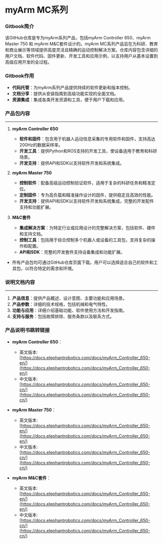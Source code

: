 # myArm MC系列
### Gitbook简介

该GitHub仓库是专为myArm系列产品，包括myArm Controller 650、myArm Master 750 和 myArm M&C套件设计的。myArm MC系列产品旨在为科研、教育和商业展示等领域提供高度灵活且精确的运动控制解决方案。仓库内容包含详细的用户文档、软件代码、固件更新、开发工具和应用示例，以支持用户从基本设置到高级应用开发的全过程。


### Gitbook作用

- **代码托管**：为myArm系列产品提供持续的软件更新和版本控制。
- **文档分享**：提供从安装指南到高级功能实现的全面文档。
- **资源集成**：集成各类开发资源和工具，便于用户下载和应用。

### 产品包内容
---
1. **myArm Controller 650**
   - **软件和固件**：包含用于机器人运动信息采集的专用软件和固件，支持高达200Hz的数据采样率。
   - **开发工具**：提供Python和ROS支持的开发工具，使设备适用于教育和科研场景。
   - **开发支持**：提供API和SDK以支持软件开发和系统集成。

2. **myArm Master 750**
   - **控制软件**：配备高级运动控制验证软件，适用于复杂的科研任务和精准定位。
   - **定制固件**：专为高负载和精准操作设计的固件，提供稳定且高效的性能。
   - **开发支持**：提供API和SDK以支持软件开发和系统集成，完整的开发配件支持和功能扩展。

3. **M&C套件**
   - **集成解决方案**：为特定行业或应用设计的完整解决方案，包括软件、硬件和支持文档。
   - **控制工具**：包括用于综合控制多个机器人或设备的工具包，支持复杂的操作和配置。
   - **API和SDK**：完整的开发套件支持设备集成和功能扩展。
- 所有产品包均可通过GitHub仓库页面下载。用户可以选择适合自己的软件和工具包，以符合特定的需求和环境。
### 说明文档内容
---

1. **产品信息**：提供产品概述、设计意图、主要功能和应用场景。
2. **产品参数**：详细的技术规格，包括机械和电气特性。
3. **功能与应用**：详细介绍基础功能、软件使用方法和开发指南。
4. **支持与服务**：包括故障排除、服务条款以及联系方式。

### 产品说明书跳转链接

- **myArm Controller 650**：
  - 英文版本: [https://docs.elephantrobotics.com/docs/myArm_Controller_650-en/](https://docs.elephantrobotics.com/docs/myArm_Controller_650-en/)
  - 中文版本: [https://docs.elephantrobotics.com/docs/myArm_Controller_650-cn/](https://docs.elephantrobotics.com/docs/myArm_Controller_650-cn/)
  
 - **myArm Master 750**：
   - 英文版本: [https://docs.elephantrobotics.com/docs/myArm_Controller_650-en/](https://docs.elephantrobotics.com/docs/myArm_Controller_650-en/)
   - 中文版本: [https://docs.elephantrobotics.com/docs/myArm_Controller_650-cn/](https://docs.elephantrobotics.com/docs/myArm_Controller_650-cn/)
  
- **myArm M&C套件**：
  - 英文版本: [https://docs.elephantrobotics.com/docs/myArm_Controller_650-en/](https://docs.elephantrobotics.com/docs/myArm_Controller_650-en/)
  - 中文版本: [https://docs.elephantrobotics.com/docs/myArm_Controller_650-cn/](https://docs.elephantrobotics.com/docs/myArm_Controller_650-cn/)